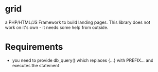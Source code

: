 grid
====

a PHP/HTML/JS Framework to build landing pages.
This library does not work on it's own - it needs some help from outside.


# Requirements

* you need to provide db_query() which replaces {...} with PREFIX... and executes the statement
